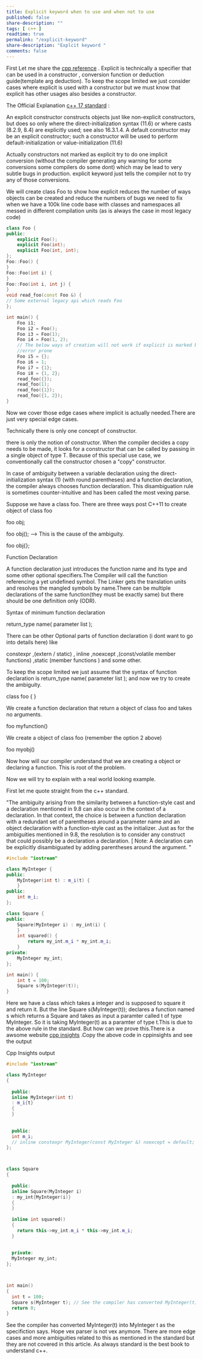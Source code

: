 ```yaml
---
title: Explicit keyword when to use and when not to use
published: false
share-description: ""
tags: [ c++ ]
readtime: true
permalink: "/explicit-keyword"
share-description: "Explcit keyword "
comments: false
---
```


First Let me share  the [cpp reference](https://en.cppreference.com/w/cpp/language/explicit)  . Explicit is technically a specifier that can be used in a constructor ,
conversion function or deduction guide(template arg deduction). To keep the scope limited we just consider cases where explicit is used with a constructor but we must know that explicit has other usages also besides a 
constructor.

The Official Explanation [c++ 17 standard](https://timsong-cpp.github.io/cppwp/n4659/) :

An explicit constructor constructs objects just like non-explicit constructors, but does so only where
the direct-initialization syntax (11.6) or where casts (8.2.9, 8.4) are explicitly used; see also 16.3.1.4. A default
constructor may be an explicit constructor; such a constructor will be used to perform default-initialization
or value-initialization (11.6)


Actually constructors not marked as explicit try to do one implicit conversion (without the compiler generating any warning for some conversions some compilers do some dont) which may be lead to very subtle bugs in production.
explicit keyword just tells the compiler not to try any of those conversions.

We will create class Foo to show how explicit reduces the number of ways objects can be created and reduce the numbers of bugs we need
to fix when we have a 100k line code base with classes and namespaces all messed in different compilation units (as is always the case in most legacy code)




```cpp
class Foo {
public:
    explicit Foo();
    explicit Foo(int);
    explicit Foo(int, int);
};
Foo::Foo() {
}
Foo::Foo(int i) {
}
Foo::Foo(int i, int j) {
}
void read_foo(const Foo &) {
// Some external legacy api which reads Foo
};

int main() {
    Foo i1;
    Foo i2 = Foo();
    Foo i3 = Foo(1);
    Foo i4 = Foo(1, 2);
    // The below ways of creation will not work if explicit is marked but they will work if explicit is removed.So our code base becomes much clean and less
    //error prone
    Foo i5 = {};
    Foo i6 = 1;
    Foo i7 = {1};
    Foo i8 = {1, 2};
    read_foo({});
    read_foo(1);
    read_foo({1});
    read_foo({1, 2});
}

```

Now we cover those edge cases where implicit is actually needed.There are just very special edge cases.

Technically there is only one concept of constructor.

there is only the notion of constructor. When the compiler decides a copy needs to be made, it looks for a constructor that can be called by passing in a single object of type T. Because of this special use case, we conventionally call the constructor chosen a "copy" constructor.



























In case of ambiguity between a variable declaration using the direct-initialization syntax (1) (with round parentheses) and a function declaration, the compiler always chooses function declaration. This disambiguation rule is sometimes counter-intuitive and has been called the most vexing parse.


Suppose we have a class foo. There are three ways post C++11 to create object of class foo

 foo obj;

 foo obj();  --> This is the cause of the ambiguity.

 foo obj{};

Function Declaration

A function declaration just introduces the function name and its type and some other optional specifiers.The Compiler will call the function
referencing a yet undefined symbol.
The Linker gets the translation units and resolves the mangled symbols by name.There can be multiple declarations of the same function(they must be exactly same) but there should
be one definition only (ODR).

Syntax of minimum function declaration 

return_type name( parameter list );

There can be other Optional parts of function declaration (i dont want to go into details here) like

constexpr ,(extern / static) , inline ,noexcept ,(const/volatile member functions) ,static (member functions ) and some other.

To keep the scope limited we just assume that the syntax of function declaration is return_type name( parameter list ); and now we try to create the ambiguity.

class foo { }

We create a function declaration that return a object of class foo and takes no arguments.

foo myfunction()

We create a object of class foo (remember the option 2 above)

foo myobj()

Now how will our compiler understand that we are creating a object or declaring a function. This is root of the problem.

Now we will try to explain with a real world looking example.


First let me quote straight from the c++ standard.

"The ambiguity arising from the similarity between a function-style cast and a declaration mentioned in 9.8
can also occur in the context of a declaration. In that context, the choice is between a function declaration
with a redundant set of parentheses around a parameter name and an object declaration with a function-style
cast as the initializer. Just as for the ambiguities mentioned in 9.8, the resolution is to consider any construct
that could possibly be a declaration a declaration. [ Note: A declaration can be explicitly disambiguated
by adding parentheses around the argument. "



```cpp
#include "iostream"

class MyInteger {
public:
    MyInteger(int t) : m_i(t) {
    }
public:
    int m_i;
};

class Square {
public:
    Square(MyInteger i) : my_int(i) {
    }
    int squared() {
        return my_int.m_i * my_int.m_i;
    }
private:
    MyInteger my_int;
};

int main() {
    int t = 100;
    Square s(MyInteger(t));
}
```

Here we have a class which takes a integer and is supposed to square it and return it.
But the line Square s(MyInteger(t)); declares a function named s which returns a Square and takes as input a paramter called 
t of type MyInteger.
So it is taking MyInteger(t) as a paramter of type t.This is due to the above rule in the standard.
But how can we prove this.There is a awsome website [cpp insights](https://cppinsights.io/) .Copy the above code in cppinsights
and see the output

Cpp Insights output 

```cpp
#include "iostream"

class MyInteger
{
  
  public: 
  inline MyInteger(int t)
  : m_i{t}
  {
  }
  
  
  public: 
  int m_i;
  // inline constexpr MyInteger(const MyInteger &) noexcept = default;
};



class Square
{
  
  public: 
  inline Square(MyInteger i)
  : my_int{MyInteger(i)}
  {
  }
  
  inline int squared()
  {
    return this->my_int.m_i * this->my_int.m_i;
  }
  
  
  private: 
  MyInteger my_int;
};



int main()
{
  int t = 100;
  Square s(MyInteger t); // See the compiler has converted MyInteger(t) into MyInteger t
  return 0;
}

```
See the compiler has converted MyInteger(t) into MyInteger t as the specifiction says.
Hope vex parser is not vex anymore.
There are more edge cases and more ambiguities related to this as mentioned in the standard but they are not covered in this article.
As always standard is the best book to understand c++.